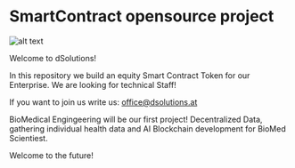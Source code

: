 # SmartContract opensource project

![alt text](https://dsolutions.at/wp-content/uploads/2018/09/dSolutionsLogotransparent-e1536520360451.png)

Welcome to dSolutions!





In this repository we build an equity Smart Contract Token for our Enterprise.
We are looking for technical Staff!


If you want to join us write us: office@dsolutions.at


BioMedical Engingeering will be our first project!
Decentralized Data, gathering individual health data and AI Blockchain development for BioMed Scientiest.

Welcome to the future!
